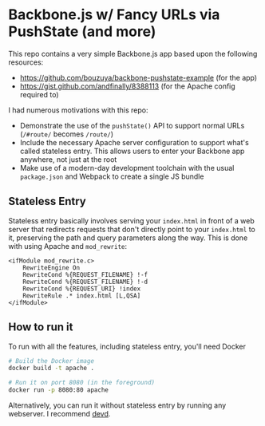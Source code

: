 # Backbone.js w/ Fancy URLs via PushState (and more)

This repo contains a very simple Backbone.js app based upon the following resources:

- https://github.com/bouzuya/backbone-pushstate-example (for the app)
- https://gist.github.com/andfinally/8388113 (for the Apache config required to)

I had numerous motivations with this repo:

- Demonstrate the use of the `pushState()` API to support normal URLs (`/#route/` becomes `/route/`)
- Include the necessary Apache server configuration to support what's called stateless entry. This allows users to enter your Backbone app anywhere, not just at the root
- Make use of a modern-day development toolchain with the usual `package.json` and Webpack to create a single JS bundle

## Stateless Entry

Stateless entry basically involves serving your `index.html` in front of a web server that redirects requests that don't directly point to your `index.html` to it, preserving the path and query parameters along the way.
This is done with using Apache and `mod_rewrite`:

```text
<ifModule mod_rewrite.c>
    RewriteEngine On
    RewriteCond %{REQUEST_FILENAME} !-f
    RewriteCond %{REQUEST_FILENAME} !-d
    RewriteCond %{REQUEST_URI} !index
    RewriteRule .* index.html [L,QSA]
</ifModule>
```

## How to run it

To run with all the features, including stateless entry, you'll need Docker

```sh
# Build the Docker image
docker build -t apache .

# Run it on port 8080 (in the foreground)
docker run -p 8080:80 apache
```

Alternatively, you can run it without stateless entry by running any webserver.
I recommend [devd](https://github.com/cortesi/devd).
